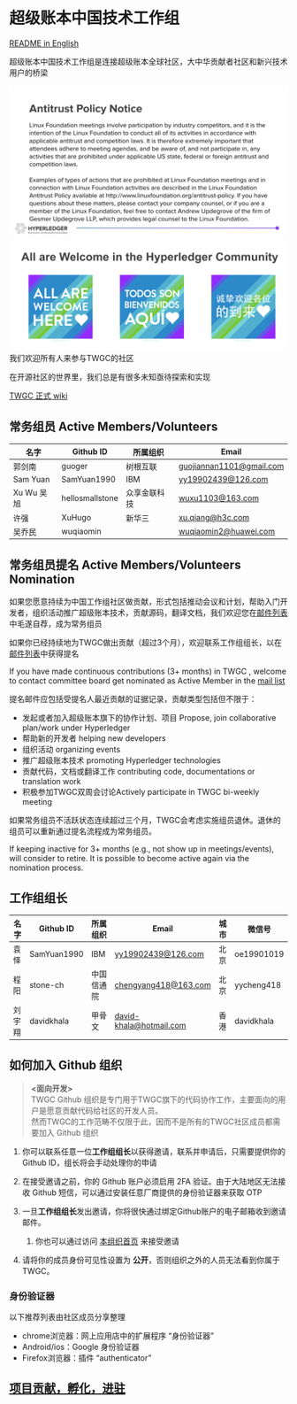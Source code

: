 # 超级账本中国技术工作组

[README in English](./README_EN.md)

超级账本中国技术工作组是连接超级账本全球社区，大中华贡献者社区和新兴技术用户的桥梁

![Antitrustnotice](./Antitrustnotice.png)
![inclusive](./inclusive.png)
我们欢迎所有人来参与TWGC的社区

在开源社区的世界里，我们总是有很多未知亟待探索和实现

[TWGC 正式 wiki](https://wiki.hyperledger.org/display/TWGC)

## 常务组员 Active Members/Volunteers

| 名字        | Github ID| 所属组织   | Email  |  
| ------------ | ----- | ------------- | ----- |
| 郭剑南 | guoger | 树根互联 | guojiannan1101@gmail.com |
| Sam Yuan | SamYuan1990 | IBM | yy19902439@126.com |
| Xu Wu 吴旭 | hellosmallstone | 众享金联科技 | wuxu1103@163.com |
| 许强 | XuHugo | 新华三 | xu.qiang@h3c.com | 
| 吴乔民 | wuqiaomin |  | wuqiaomin2@huawei.com |

## 常务组员提名 Active Members/Volunteers Nomination
如果您愿意持续为中国工作组社区做贡献，形式包括推动会议和计划，帮助入门开发者，组织活动推广超级账本技术，贡献源码，翻译文档，我们欢迎您在[邮件列表](mailto:twg-china@lists.hyperledger.org)中毛遂自荐，成为常务组员

如果你已经持续地为TWGC做出贡献（超过3个月），欢迎联系工作组组长，以在[邮件列表](mailto:twg-china@lists.hyperledger.org)中获得提名

If you have made continuous contributions (3+ months) in TWGC , welcome to contact committee board get nominated as Active Member in the [mail list](mailto:twg-china@lists.hyperledger.org)

提名邮件应包括受提名人最近贡献的证据记录，贡献类型包括但不限于：
- 发起或者加入超级账本旗下的协作计划、项目 Propose, join collaborative plan/work under Hyperledger
- 帮助新的开发者 helping new developers
- 组织活动 organizing events
- 推广超级账本技术 promoting Hyperledger technologies
- 贡献代码，文档或翻译工作 contributing code, documentations or translation work
- 积极参加TWGC双周会讨论Actively participate in TWGC bi-weekly meeting

如果常务组员不活跃状态连续超过三个月，TWGC会考虑实施组员退休。退休的组员可以重新通过提名流程成为常务组员。

If keeping inactive for 3+ months (e.g., not show up in meetings/events), will consider to retire. It is possible to become active again via the nomination process.

## 工作组组长

|  名字   | Github ID  | 所属组织 | Email | 城市 | 微信号 |
| ------ | ---------  | ------  | ---- | ---- | ----- |
| 袁怿 | SamYuan1990 | IBM | yy19902439@126.com | 北京 | oe19901019 |
| 程阳 | stone-ch | 中国信通院 | chengyang418@163.com | 北京 | yycheng418 |
| 刘宇翔 | davidkhala | 甲骨文 | david-khala@hotmail.com | 香港 | davidkhala |
## 如何加入 Github 组织

> **<面向开发>**  
> TWGC Github 组织是专门用于TWGC旗下的代码协作工作，主要面向的用户是愿意贡献代码给社区的开发人员。  
> 然而TWGC的工作范畴不仅限于此，因而不是所有的TWGC社区成员都需要加入 Github 组织

1. 你可以联系任意一位**工作组组长**以获得邀请，联系并申请后，只需要提供你的Github ID，组长将会手动处理你的申请

1. 在接受邀请之前，你的 Github 账户必须启用 2FA 验证。由于大陆地区无法接收 Github 短信，可以通过安装任意厂商提供的身份验证器来获取 OTP
1. 一旦**工作组组长**发出邀请，你将很快通过绑定Github账户的电子邮箱收到邀请邮件。
    1. 你也可以通过访问 [本组织首页](https://github.com/Hyperledger-TWGC) 来接受邀请
1. 请将你的成员身份可见性设置为 **公开**，否则组织之外的人员无法看到你属于 TWGC。

### 身份验证器

以下推荐列表由社区成员分享整理
- chrome浏览器：网上应用店中的扩展程序 “身份验证器”
- Android/ios：Google 身份验证器
- Firefox浏览器：插件 “authenticator”

## [项目贡献，孵化，进驻](https://github.com/Hyperledger-TWGC/TWGC-Project-Incubator)

